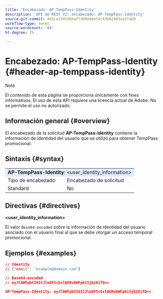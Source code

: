 ```yaml
---
title: 'Encabezado: AP-TempPass-Identity'
description: 'API de REST V2: encabezado: AP-TempPass-Identity'
source-git-commit: 4d1ce1301d6baf7309e8ee52c43b02403aa2fab9
workflow-type: tm+mt
source-wordcount: '84'
ht-degree: 2%

---
```



# Encabezado: AP-TempPass-Identity {#header-ap-temppass-identity}

>[!NOTE]
>
> El contenido de esta página se proporciona únicamente con fines informativos. El uso de esta API requiere una licencia actual de Adobe. No se permite el uso no autorizado.

## Información general {#overview}

El encabezado de la solicitud <b>AP-TempPass-Identity</b> contiene la información de identidad del usuario que se utilizó para obtener TempPass promocional.

## Sintaxis {#syntax}

<table>
   <tr>
      <td style="background-color: #DEEBFF;" colspan="2"><b>AP-TempPass-Identity</b>: &lt;user_identity_information&gt;</td>
   </tr>
   <tr>
      <td>Tipo de encabezado</td>
      <td>Encabezado de solicitud</td>
   </tr>
   <tr>
      <td>Standard</td>
      <td>No</td>
   </tr>
</table>

## Directivas {#directives}

<b>&lt;user_identity_information></b>

El valor `Base64-encoded` sobre la información de identidad del usuario asociado con el usuario final al que se debe otorgar un acceso temporal promocional.

## Ejemplos {#examples}

```JSON
// Identity
// {"email": "example@domain.com"}

// Base64-encoded
// eyJlbWFpbCI6ICJleGFtcGxlQGRvbWFpbi5jb20ifQ==

AP-TempPass-Identity: eyJlbWFpbCI6ICJleGFtcGxlQGRvbWFpbi5jb20ifQ==
```
